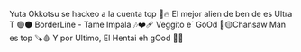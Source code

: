 Yuta Okkotsu se hackeo a la cuenta top ​​💍​🔥​ 
El mejor alien de ben de es Ultra T ​​🟢​⚫​
BorderLine - Tame Impala 🎶​❤️‍🩹​
Veggito e´ GoOd 🐉​​​​🟡​
Chansaw Man es top ​🪚​​​​🩸​
Y por Ultimo, El Hentai eh gOod 🥵​🍆​
